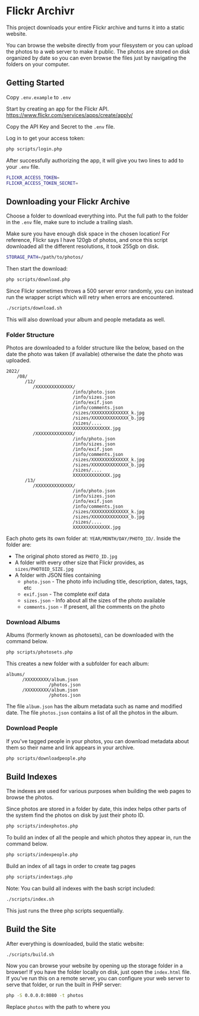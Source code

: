 # Flickr Archivr

This project downloads your entire Flickr archive and turns it into a static website. 

You can browse the website directly from your filesystem or you can upload the photos to a web server to make it public. The photos are stored on disk organized by date so you can even browse the files just by navigating the folders on your computer.


## Getting Started

Copy `.env.example` to `.env`

Start by creating an app for the Flickr API.
https://www.flickr.com/services/apps/create/apply/

Copy the API Key and Secret to the `.env` file.

Log in to get your access token:

```bash
php scripts/login.php
```

After successfully authorizing the app, it will give you two lines to add to your `.env` file.

```bash
FLICKR_ACCESS_TOKEN=
FLICKR_ACCESS_TOKEN_SECRET=
```

## Downloading your Flickr Archive

Choose a folder to download everything into. Put the full path to the folder in the `.env` file, make sure to include a trailing slash.

Make sure you have enough disk space in the chosen location! For reference, Flickr says I have 120gb of photos, and once this script downloaded all the different resolutions, it took 255gb on disk.

```bash
STORAGE_PATH=/path/to/photos/
```

Then start the download:

```bash
php scripts/download.php
```

Since Flickr sometimes throws a 500 server error randomly, you can instead run the wrapper script which will retry when errors are encountered.

```bash
./scripts/download.sh
```

This will also download your album and people metadata as well.


### Folder Structure

Photos are downloaded to a folder structure like the below, based on the date the photo was taken (if available) otherwise the date the photo was uploaded.

```
2022/
    /08/
       /12/
          /XXXXXXXXXXXXXX/
                         /info/photo.json
                         /info/sizes.json
                         /info/exif.json
                         /info/comments.json
                         /sizes/XXXXXXXXXXXXXX_k.jpg
                         /sizes/XXXXXXXXXXXXXX_b.jpg
                         /sizes/....
                         XXXXXXXXXXXXXX.jpg
          /XXXXXXXXXXXXXX/
                         /info/photo.json
                         /info/sizes.json
                         /info/exif.json
                         /info/comments.json
                         /sizes/XXXXXXXXXXXXXX_k.jpg
                         /sizes/XXXXXXXXXXXXXX_b.jpg
                         /sizes/....
                         XXXXXXXXXXXXXX.jpg
       /13/
          /XXXXXXXXXXXXXX/
                         /info/photo.json
                         /info/sizes.json
                         /info/exif.json
                         /info/comments.json
                         /sizes/XXXXXXXXXXXXXX_k.jpg
                         /sizes/XXXXXXXXXXXXXX_b.jpg
                         /sizes/....
                         XXXXXXXXXXXXXX.jpg
```

Each photo gets its own folder at: `YEAR/MONTH/DAY/PHOTO_ID/`. Inside the folder are:

* The original photo stored as `PHOTO_ID.jpg`
* A folder with every other size that Flickr provides, as `sizes/PHOTOID_SIZE.jpg`
* A folder with JSON files containing
  * `photo.json` - The photo info including title, description, dates, tags, etc
  * `exif.json` - The complete exif data
  * `sizes.json` - Info about all the sizes of the photo available
  * `comments.json` - If present, all the comments on the photo


### Download Albums

Albums (formerly known as photosets), can be downloaded with the command below.

```bash
php scripts/photosets.php
```

This creates a new folder with a subfolder for each album:

```
albums/
      /XXXXXXXXX/album.json
                /photos.json
      /XXXXXXXXX/album.json
                /photos.json    
```

The file `album.json` has the album metadata such as name and modified date. The file `photos.json` contains a list of all the photos in the album.


### Download People

If you've tagged people in your photos, you can download metadata about them so their name and link appears in your archive.

```bash
php scripts/downloadpeople.php
```


## Build Indexes

The indexes are used for various purposes when building the web pages to browse the photos. 

Since photos are stored in a folder by date, this index helps other parts of the system find the photos on disk by just their photo ID. 

```bash
php scripts/indexphotos.php
```

To build an index of all the people and which photos they appear in, run the command below.

```bash
php scripts/indexpeople.php
```

Build an index of all tags in order to create tag pages

```bash
php scripts/indextags.php
```

Note: You can build all indexes with the bash script included:

```bash
./scripts/index.sh
```

This just runs the three php scripts sequentially.



## Build the Site

After everything is downloaded, build the static website:

```bash
./scripts/build.sh
```

Now you can browse your website by opening up the storage folder in a browser! If you have the folder locally on disk, just open the `index.html` file. If you've run this on a remote server, you can configure your web server to serve that folder, or run the built in PHP server:

```bash
php -S 0.0.0.0:8080 -t photos
```

Replace `photos` with the path to where you

